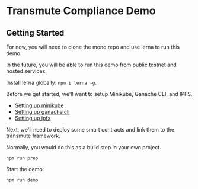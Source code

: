 # Transmute Compliance Demo

## Getting Started

For now, you will need to clone the mono repo and use lerna to run this demo.

In the future, you will be able to run this demo from public testnet and hosted services.

Install lerna globally: `npm i lerna -g`.

Before we get started, we'll want to setup Minikube, Ganache CLI, and IPFS.

- [Setting up minikube](https://github.com/transmute-industries/transmute/blob/master/tutorials/minikube/README.md)
- [Setting up ganache cli](https://github.com/transmute-industries/transmute/blob/master/tutorials/minikube/ganache-cli/README.md)
- [Setting up ipfs](https://github.com/transmute-industries/transmute/tree/master/tutorials/minikube/ipfs/README.md)

Next, we'll need to deploy some smart contracts and link them to the transmute framework.

Normally, you would do this as a build step in your own project.

```
npm run prep
```

Start the demo:

```
npm run demo
```
